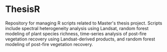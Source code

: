 # ThesisR
Repository for managing R scripts related to Master's thesis project. Scripts include spectral heterogeneity analysis using Landsat, random forest modeling of plant species richness, time-series analysis of post-fire vegetation recovery using Landsat-derived products, and random forest modeling of post-fire vegetation recovery. 
